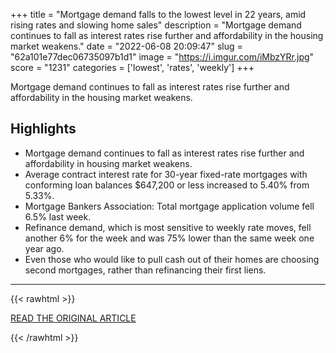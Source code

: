 +++
title = "Mortgage demand falls to the lowest level in 22 years, amid rising rates and slowing home sales"
description = "Mortgage demand continues to fall as interest rates rise further and affordability in the housing market weakens."
date = "2022-06-08 20:09:47"
slug = "62a101e77dec06735097b1d1"
image = "https://i.imgur.com/iMbzYRr.jpg"
score = "1231"
categories = ['lowest', 'rates', 'weekly']
+++

Mortgage demand continues to fall as interest rates rise further and affordability in the housing market weakens.

## Highlights

- Mortgage demand continues to fall as interest rates rise further and affordability in housing market weakens.
- Average contract interest rate for 30-year fixed-rate mortgages with conforming loan balances $647,200 or less increased to 5.40% from 5.33%.
- Mortgage Bankers Association: Total mortgage application volume fell 6.5% last week.
- Refinance demand, which is most sensitive to weekly rate moves, fell another 6% for the week and was 75% lower than the same week one year ago.
- Even those who would like to pull cash out of their homes are choosing second mortgages, rather than refinancing their first liens.

---

{{< rawhtml >}}
  <p class="article-category">
    <a target="_blank" href="https://www.cnbc.com/2022/06/08/mortgage-demand-falls-to-the-lowest-level-in-22-years.html">READ THE ORIGINAL ARTICLE</a>
  </p>
{{< /rawhtml >}}
